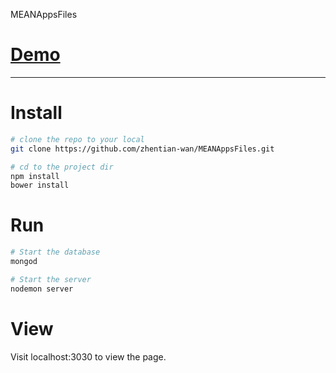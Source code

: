 MEANAppsFiles

# [Demo](https://zhentian.herokuapp.com/#/)

***

# Install

```bash
# clone the repo to your local
git clone https://github.com/zhentian-wan/MEANAppsFiles.git

# cd to the project dir
npm install
bower install
```

# Run

```bash
# Start the database
mongod

# Start the server
nodemon server
```

# View

Visit localhost:3030 to view the page.
